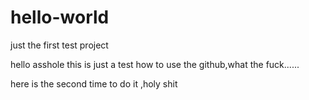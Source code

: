 hello-world
===========

just the first test project

hello asshole 
  this is just a test how to use the github,what the fuck......
  
  here is the second time to do it ,holy shit

